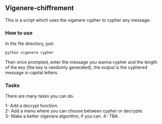 ## Vigenere-chiffrement
This is a script which uses the vigenere cypher to cypher any message.

### How to use

In the file directory, just:
``` bash
python vigenere cypher
```
Then once prompted, enter the message you wanna cypher and the length of the key
(the key is randomly generated), the output is the cyphered message in capital
letters.

### Tasks
There are many tasks you can do.


1- Add a decrypt function.  
2- Add a menu where you can choose between cypher or decrypte.  
3- Make a better vigenere algorithm, if you can.
4- TBA.  
